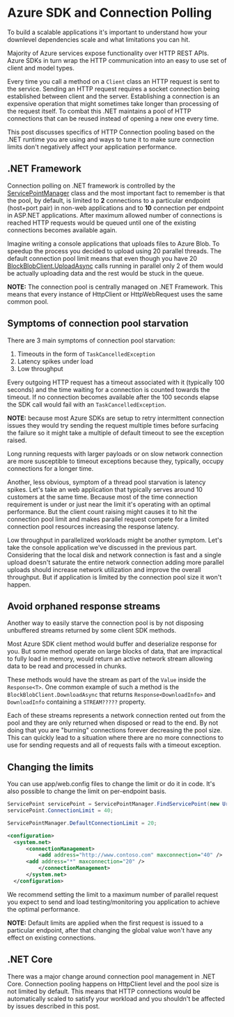 # Azure SDK and Connection Polling

To build a scalable applications it's important to understand how your downlevel dependencies scale and what limitations you can hit.

Majority of Azure services expose functionality over HTTP REST APIs. Azure SDKs in turn wrap the HTTP communication into an easy to use set of client and model types.

Every time you call a method on a `Client` class an HTTP request is sent to the service. Sending an HTTP request requires a socket connection being established between client and the server. Establishing a connection is an expensive operation that might sometimes take longer than processing of the request itself. To combat this .NET maintains a pool of HTTP connections that can be reused instead of opening a new one every time.

This post discusses specifics of HTTP Connection pooling based on the .NET runtime you are using and ways to tune it to make sure connection limits don't negatively affect your application performance.

## .NET Framework

Connection polling on .NET framework is controlled by the [ServicePointManager](https://docs.microsoft.com/dotnet/api/system.net.servicepointmanager) class and the most important fact to remember is that the pool, by default, is limited to **2** connections to a particular endpoint (host+port pair) in non-web applications and to **10** connection per endpoint in ASP.NET applications. After maximum allowed number of connections is reached HTTP requests would be queued until one of the existing connections becomes available again.

Imagine writing a console applications that uploads files to Azure Blob. To speedup the process you decided to upload using 20 parallel threads. The default connection pool limit means that even though you have 20 [BlockBlobClient.UploadAsync](https://docs.microsoft.com/dotnet/api/azure.storage.blobs.specialized.blockblobclient.uploadasync) calls running in parallel only 2 of them would be actually uploading data and the rest would be stuck in the queue.

**NOTE:** The connection pool is centrally managed on .NET Framework. This means that every instance of HttpClient or HttpWebRequest uses the same common pool.

## Symptoms of connection pool starvation

There are 3 main symptoms of connection pool starvation:

1. Timeouts in the form of `TaskCancelledException`
2. Latency spikes under load
3. Low throughput

Every outgoing HTTP request has a timeout associated with it (typically 100 seconds) and the time waiting for a connection is counted towards the timeout. If no connection becomes available after the 100 seconds elapse the SDK call would fail with an `TaskCancelledException`.

**NOTE:** because most Azure SDKs are setup to retry intermittent connection issues they would try sending the request multiple times before surfacing the failure so it might take a multiple of default timeout to see the exception raised.

Long running requests with larger payloads or on slow network connection are more susceptible to timeout exceptions because they, typically, occupy connections for a longer time.

Another, less obvious, symptom of a thread pool starvation is latency spikes. Let's take an web application that typically serves around 10 customers at the same time. Because most of the time connection requirement is under or just near the limit it's operating with an optimal performance. But the client count raising might causes it to hit the connection pool limit and makes parallel request compete for a limited connection pool resources increasing the response latency.

Low throughput in parallelized workloads might be another symptom. Let's take the console application we've discussed in the previous part. Considering that the local disk and network connection is fast and a single upload doesn't saturate the entire network connection adding more parallel uploads should increase network utilization and improve the overall throughput. But if application is limited by the connection pool size it won't happen.

## Avoid orphaned response streams

Another way to easily starve the connection pool is by not disposing unbuffered streams returned by some client SDK methods.

Most Azure SDK client method would buffer and deserialize response for you. But some method operate on large blocks of data, that are impractical to fully load in memory, would return an active network stream allowing data to be read and processed in chunks.

These methods would have the stream as part of the `Value` inside the `Response<T>`. One common example of such a method is the `BlockBlobClient.DownloadAsync` that returns `Response<DownloadInfo>` and `DownloadInfo` containing a `STREAM?????` property.

Each of these streams represents a network connection rented out from the pool and they are only returned when disposed or read to the end. By not doing that you are "burning" connections forever decreasing the pool size. This can quickly lead to a situation where there are no more connections to use for sending requests and all of requests fails with a timeout exception.

## Changing the limits

You can use app/web.config files to change the limit or do it in code. It's also possible to change the limit on per-endpoint basis.

``` C#
ServicePoint servicePoint = ServicePointManager.FindServicePoint(new Uri("http://www.contoso.com/"));
servicePoint.ConnectionLimit = 40;

ServicePointManager.DefaultConnectionLimit = 20;
```

```xml
<configuration>
  <system.net>
      <connectionManagement>
          <add address="http://www.contoso.com" maxconnection="40" />
      <add address="*" maxconnection="20" />
          </connectionManagement>
      </system.net>
  </configuration>
```

We recommend setting the limit to a maximum number of parallel request you expect to send and load testing/monitoring you application to achieve the optimal performance.

**NOTE:** Default limits are applied when the first request is issued to a particular endpoint, after that changing the global value won't have any effect on existing connections.

## .NET Core

There was a major change around connection pool management in .NET Core. Connection pooling happens on HttpClient level and the pool size is not limited by default. This means that HTTP connections would be automatically scaled to satisfy your workload and you shouldn't be affected by issues described in this post.